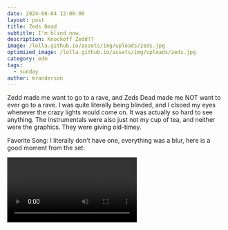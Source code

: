```yaml
---
date: 2024-08-04 12:00:00
layout: post
title: Zeds Dead
subtitle: I'm blind now.
description: Knockoff Zedd??
image: /lolla.github.io/assets/img/uploads/zeds.jpg
optimized_image: /lolla.github.io/assets/img/uploads/zeds.jpg
category: edm
tags:
  - sunday
author: mranderson
---
```


Zedd made me want to go to a rave, and Zeds Dead made me NOT want to ever go to a rave. I was quite literally being blinded, and I clsoed my eyes whenever the crazy lights would come on. It was actually so hard to see anything. The instrumentals were also just not my cup of tea, and neither were the graphics. They were giving old-timey.

Favorite Song: I literally don't have one, everything was a blur, here is a good moment from the set:

<video controls>
  <source src="/lolla.github.io/assets/img/uploads/lights.mp4" type="video/mp4">
  Video Unavailable
</video>